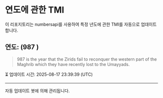 
# 연도에 관한 TMI

이 리포지토리는 numbersapi를 사용하여 특정 년도에 관한 TMI를 자동으로 업데이트합니다.

## 연도: (987 )
> 987 is the year that the Zirids fail to reconquer the western part of the Maghrib which they have recently lost to the Umayyads.

⏳ 업데이트 시간: 2025-08-17 23:39:39 (UTC)

---
자동 업데이트 봇에 의해 관리됩니다.
